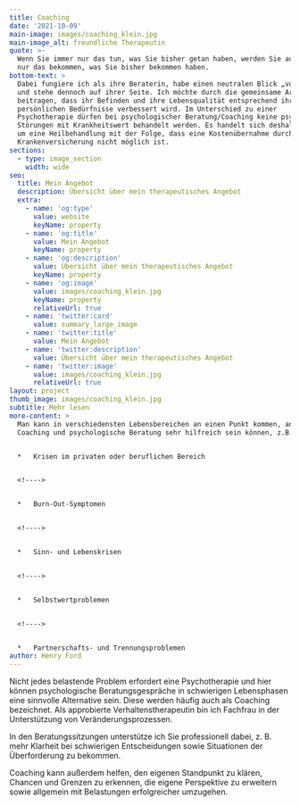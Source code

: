 ```yaml
---
title: Coaching
date: '2021-10-09'
main-image: images/coaching_klein.jpg
main-image_alt: freundliche Therapeutin
quote: >-
  Wenn Sie immer nur das tun, was Sie bisher getan haben, werden Sie auch immer
  nur das bekommen, was Sie bisher bekommen haben.
bottom-text: >
  Dabei fungiere ich als ihre Beraterin, habe einen neutralen Blick „von Außen“
  und stehe dennoch auf ihrer Seite. Ich möchte durch die gemeinsame Arbeit dazu
  beitragen, dass ihr Befinden und ihre Lebensqualität entsprechend ihrer
  persönlichen Bedürfnisse verbessert wird. Im Unterschied zu einer
  Psychotherapie dürfen bei psychologischer Beratung/Coaching keine psychischen
  Störungen mit Krankheitswert behandelt werden. Es handelt sich deshalb nicht
  um eine Heilbehandlung mit der Folge, dass eine Kostenübernahme durch die
  Krankenversicherung nicht möglich ist.
sections:
  - type: image_section
    width: wide
seo:
  title: Mein Angebot
  description: Übersicht über mein therapeutisches Angebot
  extra:
    - name: 'og:type'
      value: website
      keyName: property
    - name: 'og:title'
      value: Mein Angebot
      keyName: property
    - name: 'og:description'
      value: Übersicht über mein therapeutisches Angebot
      keyName: property
    - name: 'og:image'
      value: images/coaching_klein.jpg
      keyName: property
      relativeUrl: true
    - name: 'twitter:card'
      value: summary_large_image
    - name: 'twitter:title'
      value: Mein Angebot
    - name: 'twitter:description'
      value: Übersicht über mein therapeutisches Angebot
    - name: 'twitter:image'
      value: images/coaching_klein.jpg
      relativeUrl: true
layout: project
thumb_image: images/coaching_klein.jpg
subtitle: Mehr lesen
more-content: >
  Man kann in verschiedensten Lebensbereichen an einen Punkt kommen, an dem
  Coaching und psychologische Beratung sehr hilfreich sein können, z.B. bei:


  *   Krisen im privaten oder beruflichen Bereich


  <!---->


  *   Burn-Out-Symptomen


  <!---->


  *   Sinn- und Lebenskrisen


  <!---->


  *   Selbstwertproblemen


  <!---->


  *   Partnerschafts- und Trennungsproblemen
author: Henry Ford
---
```

Nicht jedes belastende Problem erfordert eine Psychotherapie und hier können psychologische Beratungsgespräche in schwierigen Lebensphasen eine sinnvolle Alternative sein. Diese werden häufig auch als Coaching bezeichnet. Als approbierte Verhaltenstherapeutin bin ich Fachfrau in der Unterstützung von Veränderungsprozessen.

In den Beratungssitzungen unterstütze ich Sie professionell dabei, z. B. mehr Klarheit bei schwierigen Entscheidungen sowie Situationen der Überforderung zu bekommen.

Coaching kann außerdem helfen, den eigenen Standpunkt zu klären, Chancen und Grenzen zu erkennen, die eigene Perspektive zu erweitern sowie allgemein mit Belastungen erfolgreicher umzugehen.
